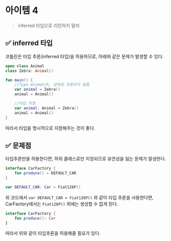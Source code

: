 # 아이템 4
> inferred 타입으로 리턴하지 말라

## ✅ inferred 타입
코틀린은 타입 추론(inferred 타입)을 허용하므로, 아래와 같은 문제가 발생할 수 있다.
```kotlin
open class Animal
class Zebra: Animal()

fun main() {
	//Type mismatch, 상위로 추론되지 않음
    var animal = Zebra()
    animal = Animal()

    //타입 지정
    var animal: Animal = Zebra()
    animal = Animal()
}
```
따라서 타입을 명시적으로 지정해주는 것이 좋다.


## ✅ 문제점
타입추론만을 허용한다면, 하위 클래스로만 지정되므로 유연성을 잃는 문제가 말생한다.

```kotlin
interface CarFactory {
    fun produce() = DEFAULT_CAR
}

var DEFAULT_CAR: Car = Fiat126P()
```

위 코드에서 `var DEFAULT_CAR = Fiat126P()` 와 같이 타입 추론을 사용한다면, CarFactory에서는 `Fiat126P()` 외에는 생성할 수 없게 된다.

```kotlin
interface CarFactory {
    fun produce(): Car
}
```
따라서 위와 같이 타입추론을 허용해줄 필요가 있다.